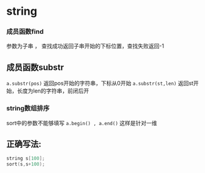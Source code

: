 # string

### 成员函数find
参数为子串 ， 查找成功返回子串开始的下标位置，查找失败返回-1

## 成员函数substr
`a.substr(pos)` 返回pos开始的字符串，下标从0开始
`a.substr(st,len)` 返回st开始，长度为len的字符串，前闭后开

### string数组排序

sort中的参数不能够填写 `a.begin() , a.end()` 这样是针对一维

## 正确写法:
```cpp
string s[100];
sort(s,s+100);
```
